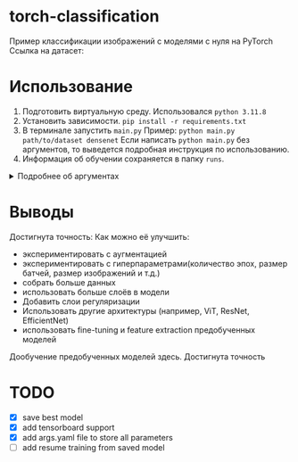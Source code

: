 # torch-classification

Пример классификации изображений с моделями с нуля на PyTorch
Ссылка на датасет:

# Использование

1. Подготовить виртуальную среду. Использовался `python 3.11.8`
2. Установить зависимости. `pip install -r requirements.txt`
3. В терминале запустить `main.py`
   Пример: `python main.py path/to/dataset densenet`
   Если написать `python main.py` без аргументов, то выведется подробная инструкция по использованию.
4. Информация об обучении сохраняется в папку `runs`.

<details>
    <summary>Подробнее об аргументах</summary>
    <ul>
        <li>Обязательные аргументы:
            <ul>
                <li>путь до данных - данные могут быть в формате папок train, val, test, или сразу папки с классами. В этом случае для val будет отобрано 10% датасета.</li>
                <li>модель или путь до модели - есть подготовленные модели mobilenetv1 и densenet. Можно так же указать путь до готовой модели в формате .pt или .pth.</li>
            </ul>
        </li>
        <li>Необязательные аргументы:
            <ul>
                <li>alpha - множитель для модели mobilenetv1.</li>
                <li>reps - список повторений слоёв для densenet.</li>
                <li>bottleneck - для densenet использовать или нет стиль bottleneck</li>
                <li>batch - размер батча</li>
                <li>epochs - количество эпох</li>
                <li>img_size - размер изображений</li>
                <li>augs - какие аугментации применять к изображениям</li>
                <li>name - имя проекта, под которым будет сохраняться информация об обучении</li>
            </ul>
        </li>
    </ul>
    <a>Примеры:</a>
    <code>python main.py path/to/dataset mobilenetv1 alpha=0.5 batch=32 epochs=100 img_size=224 name=experiment1</code>
    <code>python main.py path/to/dataset/ densenet reps=[2,4,8] bottleneck=True augs='soft'</code>
</details>

# Выводы

Достигнута точность: Как можно её улучшить:

-   экспериментировать с аугментацией
-   экспериментировать с гиперпараметрами(количество эпох, размер батчей, размер изображений и т.д.)
-   собрать больше данных
-   использовать больше слоёв в модели
-   Добавить слои регуляризации
-   Использовать другие архитектуры (например, ViT, ResNet, EfficientNet)
-   использовать fine-tuning и feature extraction предобученных моделей

Дообучение предобученных моделей здесь. Достигнута точность

# TODO

-   [x] save best model
-   [x] add tensorboard support
-   [x] add args.yaml file to store all parameters
-   [ ] add resume training from saved model
